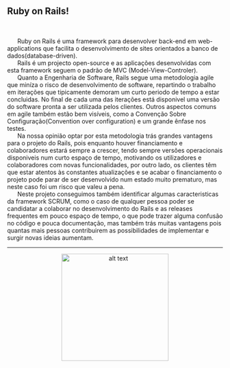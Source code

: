 ## **Ruby on Rails!** ##
<br/>

&nbsp;&nbsp;&nbsp;&nbsp;&nbsp;&nbsp;Ruby on Rails é uma framework para desenvolver back-end em web-applications que facilita o desenvolvimento de sites orientados a banco de dados(database-driven).<br/>
&nbsp;&nbsp;&nbsp;&nbsp;&nbsp;&nbsp;Rails é um projecto open-source e as aplicações desenvolvidas com esta framework seguem o padrão de MVC (Model-View-Controler).<br/>
&nbsp;&nbsp;&nbsp;&nbsp;&nbsp;&nbsp;Quanto a Engenharia de Software, Rails segue uma metodologia agile que miníza o risco de desenvolvimento de software, repartindo o trabalho em iterações que tipicamente demoram um curto periodo de tempo a estar concluidas. No final de cada uma das iterações está disponivel uma versão do software pronta a ser utilizada pelos clientes. Outros aspectos comuns em agile também estão bem visíveis, como a Convenção Sobre Configuração(Convention over configuration) e um grande ênfase nos testes.<br/>
&nbsp;&nbsp;&nbsp;&nbsp;&nbsp;&nbsp;Na nossa opinião optar por esta metodologia trás grandes vantagens para o projeto do Rails, pois enquanto houver financiamento e colaboradores estará sempre a crescer, tendo sempre versões operacionais disponiveis num curto espaço de tempo, motivando os utilizadores e colaboradores com novas funcionalidades, por outro lado, os clientes têm que estar atentos às constantes atualizações e se acabar o financiamento o projeto pode parar de ser desenvolvido num estado muito prematuro, mas neste caso foi um risco que valeu a pena.<br/>
&nbsp;&nbsp;&nbsp;&nbsp;&nbsp;&nbsp;Neste projeto conseguimos também identificar algumas caracteristicas da framework SCRUM, como o caso de qualquer pessoa poder se candidatar a colaborar no desenvolvimento do Rails e as releases frequentes em pouco espaço de tempo, o que pode trazer alguma confusão no código e pouca documentação, mas também trás muitas vantagens pois quantas mais pessoas contribuirem as possibilidades de implementar e surgir novas ideias aumentam.<br/>

----------

<p align="center">
<img src="http://www.francescognarra.com/images/rails-icon.png" alt="alt text" width="whatever" height="250px">


